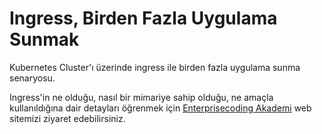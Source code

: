 # Ingress, Birden Fazla Uygulama Sunmak
Kubernetes Cluster'ı üzerinde ingress ile birden fazla uygulama sunma senaryosu.

Ingress'in ne olduğu, nasıl bir mimariye sahip olduğu, ne amaçla kullanıldığına dair detayları öğrenmek için [Enterprisecoding Akademi](http://akademi.enterprisecoding.com/) web sitemizi ziyaret edebilirsiniz.